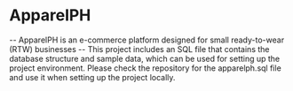 # ApparelPH
-- ApparelPH is an e-commerce platform designed for small ready-to-wear (RTW) businesses
-- This project includes an SQL file that contains the database structure and sample data, which can be used for setting up the project environment. Please check the repository for the apparelph.sql file and use it when setting up the project locally.
